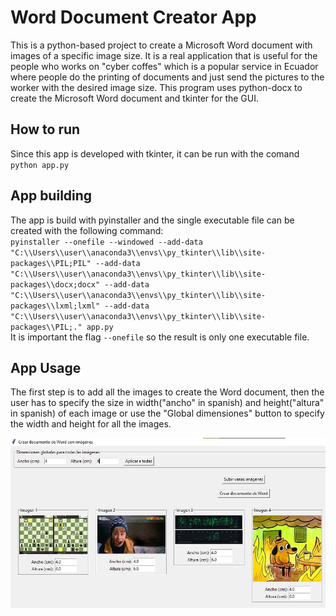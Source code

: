 # Word Document Creator App
This is a python-based project to create a Microsoft Word document with images of a specific image size. It is a real application that is useful for the people who works on "cyber coffes" which is  a popular service in Ecuador where people do the printing of documents and just send the pictures to the worker with the desired image size. This program uses python-docx to create the Microsoft Word document and tkinter for the GUI.

## How to run
Since this app is developed with tkinter, it can be run with the comand `python app.py`

## App building
The app is build with pyinstaller and the single executable file can be created with the following command:  
`pyinstaller --onefile --windowed --add-data "C:\\Users\\user\\anaconda3\\envs\\py_tkinter\\lib\\site-packages\\PIL;PIL" --add-data "C:\\Users\\user\\anaconda3\\envs\\py_tkinter\\lib\\site-packages\\docx;docx" --add-data "C:\\Users\\user\\anaconda3\\envs\\py_tkinter\\lib\\site-packages\\lxml;lxml" --add-data "C:\\Users\\user\\anaconda3\\envs\\py_tkinter\\lib\\site-packages\\PIL;." app.py`  
It is important the flag `--onefile` so the result is only one executable file.

## App Usage
The first step is to add all the images to create the Word document, then the user has to specify the size in width("ancho" in spanish) and height("altura" in spanish) of each image or use the "Global dimensiones" button to specify the width and height for all the images.


![GUI](gui.jpg)